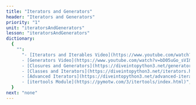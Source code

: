 ```yaml
---
title: "Iterators and Generators"
header: "Iterators and Generators"
priority: "1"
unit: "iteratorsAndGenerators"
lesson: "iteratorsAndGenerators"
dictionary:
  {
    "":
      "- [Iterators and Iterables Video](https://www.youtube.com/watch?v=jTYiNjvnHZY&t=5s)\n
      - [Generators Video](https://www.youtube.com/watch?v=bD05uGo_sVI&t=289s)\n
      - [Closures and Generators](https://diveintopython3.net/generators.html)\n
      - [Classes and Iterators](https://diveintopython3.net/iterators.html)\n
      - [Advanced Iterators](https://diveintopython3.net/advanced-iterators.html)\n
      - [itertools Module](https://pymotw.com/3/itertools/index.html)",
  }
next: "none"
---
```

